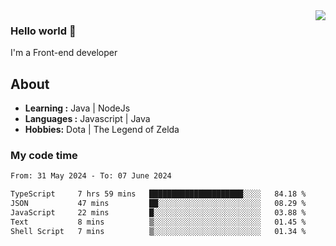 <img align='right' src="https://github-readme-stats.vercel.app/api?username=jumodada&show_icons=true&theme=vue">

### Hello world 👋

I'm a Front-end developer 
    
## About
-  **Learning :** Java | NodeJs
-  **Languages :** Javascript | Java
-  **Hobbies:** Dota | The Legend of Zelda

### My code time

<!--START_SECTION:waka-->

```txt
From: 31 May 2024 - To: 07 June 2024

TypeScript     7 hrs 59 mins   █████████████████████░░░░   84.18 %
JSON           47 mins         ██░░░░░░░░░░░░░░░░░░░░░░░   08.29 %
JavaScript     22 mins         █░░░░░░░░░░░░░░░░░░░░░░░░   03.88 %
Text           8 mins          ▒░░░░░░░░░░░░░░░░░░░░░░░░   01.45 %
Shell Script   7 mins          ▒░░░░░░░░░░░░░░░░░░░░░░░░   01.34 %
```

<!--END_SECTION:waka-->
